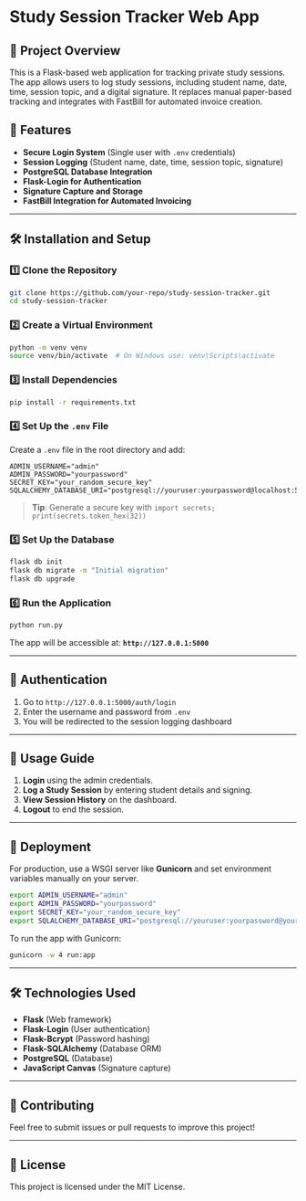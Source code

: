 # Study Session Tracker Web App

## 📌 Project Overview
This is a Flask-based web application for tracking private study sessions. The app allows users to log study sessions, including student name, date, time, session topic, and a digital signature. It replaces manual paper-based tracking and integrates with FastBill for automated invoice creation.

## 🚀 Features
- **Secure Login System** (Single user with `.env` credentials)
- **Session Logging** (Student name, date, time, session topic, signature)
- **PostgreSQL Database Integration**
- **Flask-Login for Authentication**
- **Signature Capture and Storage**
- **FastBill Integration for Automated Invoicing**

---

## 🛠 Installation and Setup

### **1️⃣ Clone the Repository**
```bash
git clone https://github.com/your-repo/study-session-tracker.git
cd study-session-tracker
```

### **2️⃣ Create a Virtual Environment**
```bash
python -m venv venv
source venv/bin/activate  # On Windows use: venv\Scripts\activate
```

### **3️⃣ Install Dependencies**
```bash
pip install -r requirements.txt
```

### **4️⃣ Set Up the `.env` File**
Create a `.env` file in the root directory and add:
```
ADMIN_USERNAME="admin"
ADMIN_PASSWORD="yourpassword"
SECRET_KEY="your_random_secure_key"
SQLALCHEMY_DATABASE_URI="postgresql://youruser:yourpassword@localhost:5432/study_sessions"
```
> **Tip**: Generate a secure key with `import secrets; print(secrets.token_hex(32))`

### **5️⃣ Set Up the Database**
```bash
flask db init
flask db migrate -m "Initial migration"
flask db upgrade
```

### **6️⃣ Run the Application**
```bash
python run.py
```
The app will be accessible at: **`http://127.0.0.1:5000`**

---

## 🔐 Authentication
1. Go to `http://127.0.0.1:5000/auth/login`
2. Enter the username and password from `.env`
3. You will be redirected to the session logging dashboard

---

## 📄 Usage Guide
1. **Login** using the admin credentials.
2. **Log a Study Session** by entering student details and signing.
3. **View Session History** on the dashboard.
4. **Logout** to end the session.

---

## 🚀 Deployment
For production, use a WSGI server like **Gunicorn** and set environment variables manually on your server.
```bash
export ADMIN_USERNAME="admin"
export ADMIN_PASSWORD="yourpassword"
export SECRET_KEY="your_random_secure_key"
export SQLALCHEMY_DATABASE_URI="postgresql://youruser:yourpassword@yourserver:5432/study_sessions"
```
To run the app with Gunicorn:
```bash
gunicorn -w 4 run:app
```

---

## 🛠 Technologies Used
- **Flask** (Web framework)
- **Flask-Login** (User authentication)
- **Flask-Bcrypt** (Password hashing)
- **Flask-SQLAlchemy** (Database ORM)
- **PostgreSQL** (Database)
- **JavaScript Canvas** (Signature capture)

---

## 🤝 Contributing
Feel free to submit issues or pull requests to improve this project!

---

## 📄 License
This project is licensed under the MIT License.

